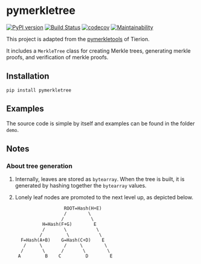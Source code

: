 # pymerkletree
[![PyPI version](https://badge.fury.io/py/merkletools.svg)](https://badge.fury.io/py/merkletools)
[![Build Status](https://travis-ci.org/aliciawyy/pymerkletools.svg?branch=master)](https://travis-ci.org/aliciawyy/pymerkletools)
[![codecov](https://codecov.io/gh/aliciawyy/pymerkletools/branch/master/graph/badge.svg)](https://codecov.io/gh/aliciawyy/pymerkletools)
[![Maintainability](https://api.codeclimate.com/v1/badges/cfa9766c9537f10f72f1/maintainability)](https://codeclimate.com/github/aliciawyy/pymerkletools/maintainability)

This project is adapted from the [pymerkletools](https://github.com/aliciawyy/pymerkletools) of Tierion.

It includes a `MerkleTree` class for creating Merkle trees, generating merkle proofs, and verification of merkle proofs.

## Installation

```
pip install pymerkletree
```

## Examples

The source code is simple by itself and examples can be found in the folder `demo`.

## Notes

### About tree generation

1. Internally, leaves are stored as `bytearray`. When the tree is built, it is
generated by hashing together the `bytearray` values.
2. Lonely leaf nodes are promoted to the next level up, as depicted below.

                         ROOT=Hash(H+E)
                         /        \
                        /          \
                 H=Hash(F+G)        E
                 /       \           \
                /         \           \
         F=Hash(A+B)    G=Hash(C+D)    E
          /     \        /     \        \
         /       \      /       \        \
        A         B    C         D        E
